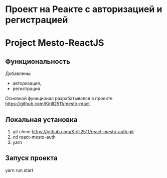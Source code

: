 # Проект на Реакте с авторизацией и регистрацией

# Project Mesto-ReactJS

## Функциональность

Добавлены:
* авторизация,
* регистрация

Основной функционал разрабатывался в проекте https://github.com/Kirill2511/mesto-react

## Локальная установка

1. git clone https://github.com/Kirill2511/react-mesto-auth.git
2. cd react-mesto-auth
3. yarn

## Запуск проекта
yarn run start
 
